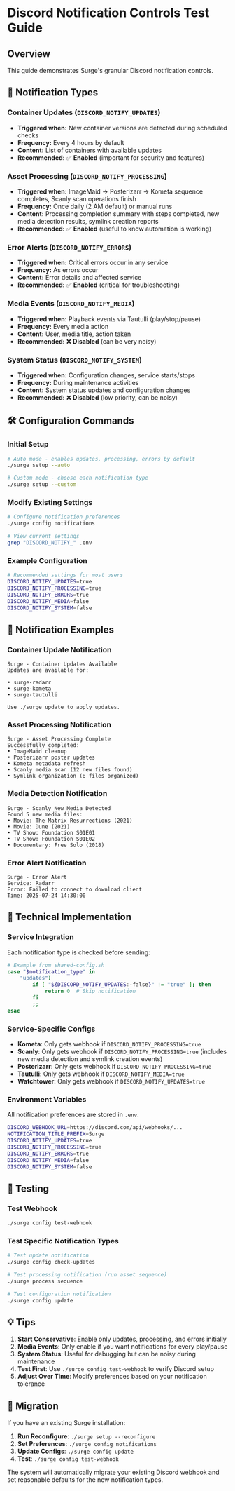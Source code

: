 # Discord Notification Controls Test Guide

## Overview
This guide demonstrates Surge's granular Discord notification controls.

## 🔔 Notification Types

### **Container Updates** (`DISCORD_NOTIFY_UPDATES`)
- **Triggered when:** New container versions are detected during scheduled checks
- **Frequency:** Every 4 hours by default
- **Content:** List of containers with available updates
- **Recommended:** ✅ **Enabled** (important for security and features)

### **Asset Processing** (`DISCORD_NOTIFY_PROCESSING`)
- **Triggered when:** ImageMaid → Posterizarr → Kometa sequence completes, Scanly scan operations finish
- **Frequency:** Once daily (2 AM default) or manual runs
- **Content:** Processing completion summary with steps completed, new media detection results, symlink creation reports
- **Recommended:** ✅ **Enabled** (useful to know automation is working)

### **Error Alerts** (`DISCORD_NOTIFY_ERRORS`)
- **Triggered when:** Critical errors occur in any service
- **Frequency:** As errors occur
- **Content:** Error details and affected service
- **Recommended:** ✅ **Enabled** (critical for troubleshooting)

### **Media Events** (`DISCORD_NOTIFY_MEDIA`)
- **Triggered when:** Playback events via Tautulli (play/stop/pause)
- **Frequency:** Every media action
- **Content:** User, media title, action taken
- **Recommended:** ❌ **Disabled** (can be very noisy)

### **System Status** (`DISCORD_NOTIFY_SYSTEM`)
- **Triggered when:** Configuration changes, service starts/stops
- **Frequency:** During maintenance activities
- **Content:** System status updates and configuration changes
- **Recommended:** ❌ **Disabled** (low priority, can be noisy)

## 🛠️ Configuration Commands

### **Initial Setup**
```bash
# Auto mode - enables updates, processing, errors by default
./surge setup --auto

# Custom mode - choose each notification type
./surge setup --custom
```

### **Modify Existing Settings**
```bash
# Configure notification preferences
./surge config notifications

# View current settings
grep "DISCORD_NOTIFY_" .env
```

### **Example Configuration**
```bash
# Recommended settings for most users
DISCORD_NOTIFY_UPDATES=true
DISCORD_NOTIFY_PROCESSING=true
DISCORD_NOTIFY_ERRORS=true
DISCORD_NOTIFY_MEDIA=false
DISCORD_NOTIFY_SYSTEM=false
```

## 📝 Notification Examples

### **Container Update Notification**
```
Surge - Container Updates Available
Updates are available for:

• surge-radarr
• surge-kometa
• surge-tautulli

Use ./surge update to apply updates.
```

### **Asset Processing Notification**
```
Surge - Asset Processing Complete
Successfully completed:
• ImageMaid cleanup
• Posterizarr poster updates
• Kometa metadata refresh
• Scanly media scan (12 new files found)
• Symlink organization (8 files organized)
```

### **Media Detection Notification**
```
Surge - Scanly New Media Detected
Found 5 new media files:
• Movie: The Matrix Resurrections (2021)
• Movie: Dune (2021)
• TV Show: Foundation S01E01
• TV Show: Foundation S01E02
• Documentary: Free Solo (2018)
```

### **Error Alert Notification**
```
Surge - Error Alert
Service: Radarr
Error: Failed to connect to download client
Time: 2025-07-24 14:30:00
```

## 🔧 Technical Implementation

### **Service Integration**
Each notification type is checked before sending:

```bash
# Example from shared-config.sh
case "$notification_type" in
    "updates")
        if [ "${DISCORD_NOTIFY_UPDATES:-false}" != "true" ]; then
            return 0  # Skip notification
        fi
        ;;
esac
```

### **Service-Specific Configs**
- **Kometa**: Only gets webhook if `DISCORD_NOTIFY_PROCESSING=true`
- **Scanly**: Only gets webhook if `DISCORD_NOTIFY_PROCESSING=true` (includes new media detection and symlink creation events)
- **Posterizarr**: Only gets webhook if `DISCORD_NOTIFY_PROCESSING=true`
- **Tautulli**: Only gets webhook if `DISCORD_NOTIFY_MEDIA=true`
- **Watchtower**: Only gets webhook if `DISCORD_NOTIFY_UPDATES=true`

### **Environment Variables**
All notification preferences are stored in `.env`:
```bash
DISCORD_WEBHOOK_URL=https://discord.com/api/webhooks/...
NOTIFICATION_TITLE_PREFIX=Surge
DISCORD_NOTIFY_UPDATES=true
DISCORD_NOTIFY_PROCESSING=true
DISCORD_NOTIFY_ERRORS=true
DISCORD_NOTIFY_MEDIA=false
DISCORD_NOTIFY_SYSTEM=false
```

## 🧪 Testing

### **Test Webhook**
```bash
./surge config test-webhook
```

### **Test Specific Notification Types**
```bash
# Test update notification
./surge config check-updates

# Test processing notification (run asset sequence)
./surge process sequence

# Test configuration notification
./surge config update
```

## 💡 Tips

1. **Start Conservative**: Enable only updates, processing, and errors initially
2. **Media Events**: Only enable if you want notifications for every play/pause
3. **System Status**: Useful for debugging but can be noisy during maintenance
4. **Test First**: Use `./surge config test-webhook` to verify Discord setup
5. **Adjust Over Time**: Modify preferences based on your notification tolerance

## 🔄 Migration

If you have an existing Surge installation:

1. **Run Reconfigure**: `./surge setup --reconfigure`
2. **Set Preferences**: `./surge config notifications`
3. **Update Configs**: `./surge config update`
4. **Test**: `./surge config test-webhook`

The system will automatically migrate your existing Discord webhook and set reasonable defaults for the new notification types.
